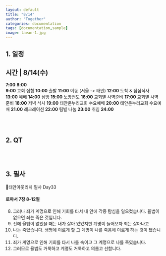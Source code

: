 ```yaml
---
layout: default
title: "8/14"
author: "Together"
categories: documentation
tags: [documentation,sample]
image: taean-1.jpg
---
```


## 1. 일정

시간 | 8/14(수)
---
**7:00**
**8:00**  
**9:00** 교회 집합 
**10:00** 출발 
**11:00** 이동 (서울 -> 태안) 
**12:00** 도착 & 점심식사 
**13:00** 예배 
**14:00** 심방 
**15:00** 노방전도
**16:00** 교회별 사역준비 
**17:00** 교회별 사역준비
**18:00** 저녁 식사
**19:00** 태안온누리교회 수요예배
**20:00** 태안온누리교회 수요예배 
**21:00** 레크레이션
**22:00** 팀별 나눔
**23:00** 취침 
**24:00** 

<br>
<br>

## 2. QT


<br>
<br>

## 3. 필사
📝태안아웃리치 필사 Day33

#### 로마서 7장 8-12절

8. 그러나 죄가 계명으로 인해 기회를 타서 내 안에 각종 탐심을 일으켰습니다. 율법이 없으면 죄는 죽은 것입니다.
9. 전에 율법이 없었을 때는 내가 살아 있었지만 계명이 들어오자 죄는 살아나고
10. 나는 죽었습니다. 생명에 이르게 할 그 계명이 나를 죽음에 이르게 하는 것이 됐습니다.
11. 죄가 계명으로 인해 기회를 타서 나를 속이고 그 계명으로 나를 죽였습니다.
12. 그러므로 율법도 거룩하고 계명도 거룩하고 의롭고 선합니다.
